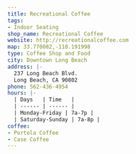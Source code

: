 ```yaml
---
title: Recreational Coffee
tags:
- Indoor Seating
shop_name: Recreational Coffee
website: http://recreationalcoffee.com
map: 33.770082,-118.191998
type: Coffee Shop and Food
city: Downtown Long Beach
address: |-
  237 Long Beach Blvd.
  Long Beach, CA 90802
phone: 562-436-4954
hours: |-
  | Days   | Time   |
  | ------ | ------ |
  | Monday-Friday | 7a-7p |
  | Saturday-Sunday | 7a-8p |
coffee:
- Portola Coffee
- Case Coffee
---
```


